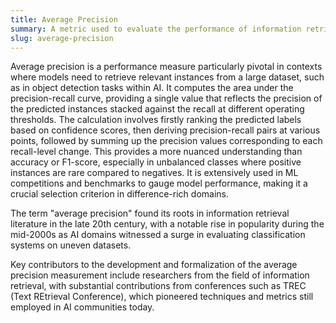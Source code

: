 ```yaml
---
title: Average Precision
summary: A metric used to evaluate the performance of information retrieval and binary classification systems, indicating how well a model balances precision and recall across different thresholds.
slug: average-precision
---
```


Average precision is a performance measure particularly pivotal in contexts where models need to retrieve relevant instances from a large dataset, such as in object detection tasks within AI. It computes the area under the precision-recall curve, providing a single value that reflects the precision of the predicted instances stacked against the recall at different operating thresholds. The calculation involves firstly ranking the predicted labels based on confidence scores, then deriving precision-recall pairs at various points, followed by summing up the precision values corresponding to each recall-level change. This provides a more nuanced understanding than accuracy or F1-score, especially in unbalanced classes where positive instances are rare compared to negatives. It is extensively used in ML competitions and benchmarks to gauge model performance, making it a crucial selection criterion in difference-rich domains.

The term "average precision" found its roots in information retrieval literature in the late 20th century, with a notable rise in popularity during the mid-2000s as AI domains witnessed a surge in evaluating classification systems on uneven datasets.

Key contributors to the development and formalization of the average precision measurement include researchers from the field of information retrieval, with substantial contributions from conferences such as TREC (Text REtrieval Conference), which pioneered techniques and metrics still employed in AI communities today.